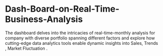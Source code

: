 # Dash-Board-on-Real-Time-Business-Analysis
The dashboard delves into the intricacies of real-time-monthly analysis for company with diverse portfolio spanning different factors and explore how cutting-edge data analytics tools enable dynamic insights into Sales, Trends , Market Fluctuation .
